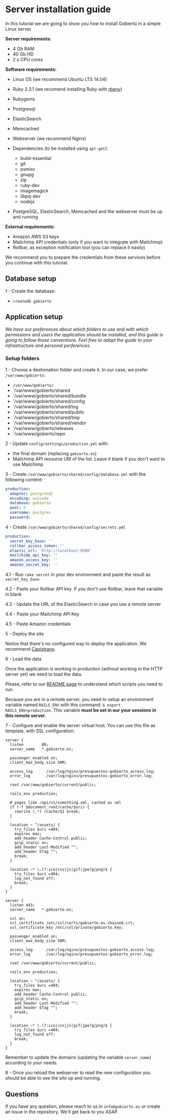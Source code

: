 # Server installation guide

In this tutorial we are going to show you how to install Gobierto in a simple Linux server.

**Server requirements:**

- 4 Gb RAM
- 40 Gb HD
- 2 x CPU cores

**Software requirements:**

- Linux OS (we recommend Ubuntu LTS 14.04)
- Ruby 2.3.1 (we recomend installing Ruby with [rbenv](https://github.com/rbenv/rbenv))
- Rubygems
- Postgresql
- ElasticSearch
- Memcached
- Webserver (we recommend Nginx)
- Dependencies (to be installed using `apt-get`):
  - build-essential
  - git
  - psmisc
  - gnupg
  - zip
  - ruby-dev
  - imagemagick
  - libpq-dev
  - nodejs

- PostgreSQL, ElasticSearch, Memcached and the webserver must be up and running

**External requirements:**

- Amazon AWS S3 keys
- Mailchimp API credentials (only if you want to integrate with Mailchimp)
- Rollbar, as exception notification tool (you can replace it easily)

We recommend you to prepare the credentials from these services before you continue with this
tutorial.

## Database setup

1 - Create the database:
  - `createdb gobierto`

## Application setup

_We have our preferences about which folders to use and with which permissions and users the application should be installed,
and this guide is going to follow those conventions. Feel free to adapt the guide to your infrastructure and personal perferences_.

### Setup folders

1 - Choose a destionation folder and create it. In our case, we prefer `/var/www/gobierto`:

  - `/var/www/gobierto/`
  - `/var/www/gobierto/shared
  - `/var/www/gobierto/shared/bundle
  - `/var/www/gobierto/shared/config
  - `/var/www/gobierto/shared/log
  - `/var/www/gobierto/shared/public
  - `/var/www/gobierto/shared/tmp
  - `/var/www/gobierto/shared/vendor
  - `/var/www/gobierto/releases
  - `/var/www/gobierto/repo

2 - Update `config/settings/production.yml` with:
  - the final domain (replacing `gobierto.es`)
  - Mailchimp API resource URI of the list. Leave it blank if you don't want to use Mailchimp

3 - Create `/var/www/gobierto/shared/config/database.yml` with the following content:

```yaml
production:
  adapter: postgresql
  encoding: unicode
  database: gobierto
  pool: 5
  username: postgres
  password:
```

4 - Create `/var/www/gobierto/shared/config/secrets.yml`

```yaml
production:
  secret_key_base: ''
  rollbar_access_token: ''
  elastic_url: 'http://localhost:9200'
  mailchimp_api_key: ''
  amazon_access_key: ''
  amazon_secret_key: ''
```

4.1 - Run `rake secret` in your dev environment and paste the result as `secret_key_base`

4.2 - Paste your Rollbar API key. If you don't use Rollbar, leave that variable in blank

4.3 - Update the URL of the ElasticSearch in case you use a remote server

4.4 - Paste your Mailchimp API Key

4.5 - Paste Amazon credentials

5 - Deploy the site

Notice that there's no configured way to deploy the application. We recommend [Capistrano](http://capistranorb.com).

6 - Load the data

Once the application is working in production (without working in the HTTP server yet) we need to
load the data.

Please, refer to our [README page](https://github.com/PopulateTools/gobierto/blob/master/README.md)
to understand which scripts you need to run.

Because you are in a remote server, you need to setup an environment variable named `RAILS_ENV` with
this command: `$ export RAILS_ENV=production`. This variable **must be set in our your sessions in
this remote server**.

7 - Configure and enable the server virtual host. You can use this file as template, with SSL configuration:

```
server {
  listen        80;
  server_name   *.gobierto.es;

  passenger_enabled on;
  client_max_body_size 50M;

  access_log      /var/log/nginx/presupuestos-gobierto_access.log;
  error_log       /var/log/nginx/presupuestos-gobierto_error.log;

  root /var/www/gobierto/current/public;

  rails_env production;

  # pages like /api/v1/something.xml, cached as xml
  if (-f $document_root/cache/$uri) {
    rewrite (.*) /cache/$1 break;
  }

  location ~ ^/assets/ {
    try_files $uri =404;
    expires max;
    add_header Cache-Control public;
    gzip_static on;
    add_header Last-Modified "";
    add_header ETag "";
    break;
  }

  location ~* \.(?:ico|css|js|gif|jpe?g|png)$ {
    try_files $uri =404;
    log_not_found off;
    break;
  }
}

server {
  listen 443;
  server_name   *.gobierto.es;

  ssl on;
  ssl_certificate /etc/ssl/certs/gobierto.es.chained.crt;
  ssl_certificate_key /etc/ssl/private/gobierto.key;

  passenger_enabled on;
  client_max_body_size 50M;

  access_log      /var/log/nginx/presupuestos-gobierto_access.log;
  error_log       /var/log/nginx/presupuestos-gobierto_error.log;

  root /var/www/gobierto/current/public;

  rails_env production;

  location ~ ^/assets/ {
    try_files $uri =404;
    expires max;
    add_header Cache-Control public;
    gzip_static on;
    add_header Last-Modified "";
    add_header ETag "";
    break;
  }

  location ~* \.(?:ico|css|js|gif|jpe?g|png)$ {
    try_files $uri =404;
    log_not_found off;
    break;
  }
}
```

Remember to update the domains (updating the variable `server_name`) according to your needs.

8 - Once you reload the webserver to read the new configuration you should be able to see the site up and running.

## Questions

If you have any question, please reach to us in `info@gobierto.es` or create an issue in the
repository. We'll get back to you ASAP.
